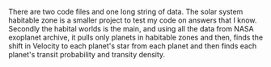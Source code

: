There are two code files and one long string of data.
The solar system habitable zone is a smaller project to test my code on answers that I know.
Secondly the habital worlds is the main, and using all the data from NASA exoplanet archive, it pulls only planets in habitable zones and then,
finds the shift in Velocity to each planet's star from each planet and then finds each planet's transit probability and transity density.
